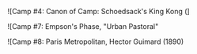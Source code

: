 ![Camp #4: Canon of Camp: Schoedsack's King Kong (]  

![Camp #7: Empson's Phase, "Urban Pastoral"  

![Camp #8: Paris Metropolitan, Hector Guimard (1890)
